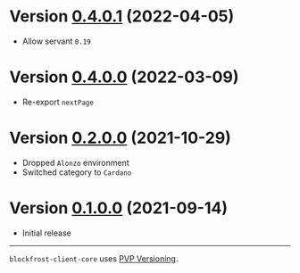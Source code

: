 # Version [0.4.0.1](https://github.com/blockfrost/blockfrost-haskell/compare/v0.4.0.1...v0.4.0.0) (2022-04-05)

* Allow servant `0.19`

# Version [0.4.0.0](https://github.com/blockfrost/blockfrost-haskell/compare/v0.3.1.0...v0.4.0.0) (2022-03-09)

* Re-export `nextPage`

# Version [0.2.0.0](https://github.com/blockfrost/blockfrost-haskell/compare/v0.1.0.0...v0.2.0.0) (2021-10-29)

* Dropped `Alonzo` environment
* Switched category to `Cardano`

# Version [0.1.0.0](https://github.com/blockfrost/blockfrost-haskell/compare/initial...v0.1.0.0) (2021-09-14)

* Initial release

---

`blockfrost-client-core` uses [PVP Versioning][1].

[1]: https://pvp.haskell.org

